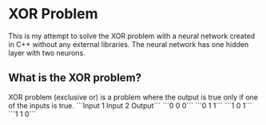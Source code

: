 # XOR Problem
This is my attempt to solve the XOR problem with a neural network created in C++ without any external libraries.
The neural network has one hidden layer with two neurons.

## What is the XOR problem?
XOR problem (exclusive or) is a problem where the output is true only if one of the inputs is true. 
´´´Input 1	Input 2	Output´´´
´´´0	0	0´´´
´´´0	1	1´´´
´´´1	0	1´´´
´´´1	1	0´´´

